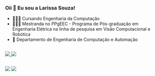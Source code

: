 ### Oii 👋 Eu sou a Larissa Souza!
- 👩🏻‍🎓 Cursando Engenharia da Computação
- 👩🏻‍🎓 Mestranda no PPgEEC - Programa de Pós-graduação em Engenharia Elétrica na linha de pesquisa em Visão Computacional e Robótica
- 🏫 Departamento de Engenharia de Computação e Automação

##

<div>
  <a href="https://github.com/souzala">
  <img heigth="180em" src="https://github-readme-stats.vercel.app/api?username=souzala&theme=dark&show_icons=true&include_all_commits=true&count_private=true">
  <img heigth="180em" src="https://github-readme-stats.vercel.app/api/top-langs/?username=souzala&theme=dark&langs_count=16">
</div>
  
##

  <div>
    <a href="mailto:larissa.souza.119@ufrn.edu.br" ><img src="https://img.shields.io/badge/Gmail-D14836?style=for-the-badge&logo=gmail&logoColor=white" target="_blank"    ></a>
    <a href="https://www.linkedin.com/in/larissa-souza-cet/" target="_blank"><img src="https://img.shields.io/badge/LinkedIn-0077B5?style=for-the-badge&logo=linkedin&logoColor=white" target="_blank"></a>
  </div>
 
